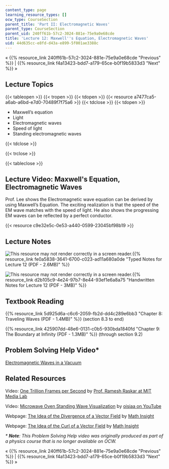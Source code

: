 ```yaml
---
content_type: page
learning_resource_types: []
ocw_type: CourseSection
parent_title: 'Part II: Electromagnetic Waves'
parent_type: CourseSection
parent_uid: 240ff61b-57c2-3024-881e-75e9a0e68cde
title: 'Lecture 12: Maxwell''s Equation, Electromagnetic Waves'
uid: 44d635cc-e8fd-d43a-e899-5f001ae3388c
---
```


« {{% resource_link 240ff61b-57c2-3024-881e-75e9a0e68cde "Previous" %}} | {{% resource_link f4a13423-bdd7-a179-65ce-b0f19b5833d3 "Next" %}} »

Lecture Topics
--------------

{{< tableopen >}}
{{< tropen >}}
{{< tdopen >}}
{{< resource a7477ca5-a6ab-a6bd-e7d0-70489f7f75a6 >}}
{{< tdclose >}}
{{< tdopen >}}


*   Maxwell’s equation
*   Light
*   Electromagnetic waves
*   Speed of light
*   Standing electromagnetic waves


{{< tdclose >}}

{{< trclose >}}

{{< tableclose >}}

Lecture Video: Maxwell's Equation, Electromagnetic Waves
--------------------------------------------------------

Prof. Lee shows the Electromagnetic wave equation can be derived by using Maxwell’s Equation. The exciting realization is that the speed of the EM wave matches with the speed of light. He also shows the progressing EM waves can be reflected by a perfect conductor.

{{< resource c9e32e5c-0e53-a440-0599-23045bf98b19 >}}

Lecture Notes
-------------

![This resource may not render correctly in a screen reader.](/images/inacessible.gif){{% resource_link fe0a5838-3641-6700-c023-ad11a680a0de "Typed Notes for Lecture 12 (PDF - 2.6MB)" %}}

![This resource may not render correctly in a screen reader.](/images/inacessible.gif){{% resource_link d2b105c9-4e24-97b7-8e44-93ef1e6a8a75 "Handwritten Notes for Lecture 12 (PDF - 3MB)" %}}

Textbook Reading
----------------

{{% resource_link 5d925d6a-c6c6-2059-fb2d-dd4c289e6bb3 "Chapter 8: Traveling Waves (PDF - 1.4MB)" %}} (section 8.3 to end) 

{{% resource_link 425907dd-48e6-0131-c0b5-930bda1840fd "Chapter 9: The Boundary at Infinity (PDF - 1.3MB)" %}} (through section 9.2) 

Problem Solving Help Video\*
----------------------------

[Electromagnetic Waves in a Vacuum](/courses/res-8-005-vibrations-and-waves-problem-solving-fall-2012/pages/problem-solving-videos/electromagnetic-waves-in-a-vacuum-1/_index)

Related Resources
-----------------

Video: [One Trillion Frames per Second](https://youtu.be/EtsXgODHMWk) by [Prof. Ramesh Raskar at MIT Media Lab](http://web.media.mit.edu/~raskar/trillionfps/)

Video: [Microwave Oven Standing Wave Visualization](https://www.youtube.com/watch?v=7FhwTelc5Tg) by [oisiaa on YouTube](https://www.youtube.com/channel/UCvKmgjr1FPDBekay8HkLLEQ)

Webpage: [The Idea of the Divergence of a Vector Field](https://mathinsight.org/divergence_idea) by [Math Insight](http://mathinsight.org/)

Webpage: [The Idea of the Curl of a Vector Field](https://mathinsight.org/curl_idea) by [Math Insight](http://mathinsight.org/)

_\* **Note**: This Problem Solving Help video was originally produced as part of a physics course that is no longer available on OCW._

« {{% resource_link 240ff61b-57c2-3024-881e-75e9a0e68cde "Previous" %}} | {{% resource_link f4a13423-bdd7-a179-65ce-b0f19b5833d3 "Next" %}} »